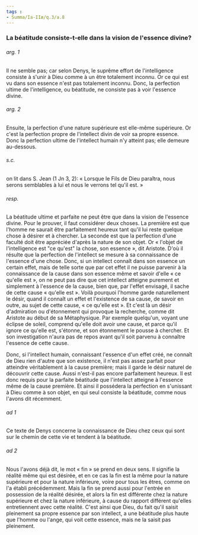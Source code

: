 ```yaml
---
tags : 
- Summa/Ia-IIæ/q.3/a.8
---
```


### La béatitude consiste-t-elle dans la vision de l'essence divine?

###### arg. 1
Il ne semble pas; car selon Denys, le suprême effort de l'intelligence consiste à s'unir à Dieu comme à un être totalement inconnu. Or ce qui est vu dans son essence n'est pas totalement inconnu. Donc, la perfection ultime de l'intelligence, ou béatitude, ne consiste pas à voir l'essence divine. 

###### arg. 2
Ensuite, la perfection d'une nature supérieure est elle-même supérieure. Or c'est la perfection propre de l'intellect divin de voir sa propre essence. Donc la perfection ultime de l'intellect humain n'y atteint pas; elle demeure au-dessous. 

###### s.c.
on lit dans S. Jean (1 Jn 3, 2): « Lorsque le Fils de Dieu paraîtra, nous serons semblables à lui et nous le verrons tel qu'il est. » 

###### resp.
La béatitude ultime et parfaite ne peut être que dans la vision de l'essence divine. Pour le prouver, il faut considérer deux choses. La première est que l'homme ne saurait être parfaitement heureux tant qu'il lui reste quelque chose à désirer et à chercher. La seconde est que la perfection d'une faculté doit être appréciée d'après la nature de son objet. Or « l'objet de l'intelligence est "ce qu'est" la chose, son essence », dit Aristote. D'où il résulte que la perfection de l'intellect se mesure à sa connaissance de l'essence d'une chose. Donc, si un intellect connaît dans son essence un certain effet, mais de telle sorte que par cet effet il ne puisse parvenir à la connaissance de la cause dans son essence même et savoir d'elle « ce qu'elle est », on ne peut pas dire que cet intellect atteigne purement et simplement à l'essence de la cause, bien que, par l'effet envisagé, il sache de cette cause « qu'elle est ». Voilà pourquoi l'homme garde naturellement le désir, quand il connaît un effet et l'existence de sa cause, de savoir en outre, au sujet de cette cause, « ce qu'elle est ». Et c'est là un désir d'admiration ou d'étonnement qui provoque la recherche, comme dit Aristote au début de sa Métaphysique. Par exemple quelqu'un, voyant une éclipse de soleil, comprend qu'elle doit avoir une cause, et parce qu'il ignore ce qu'elle est, s'étonne, et son étonnement le pousse à chercher. Et son investigation n'aura pas de repos avant qu'il soit parvenu à connaître l'essence de cette cause. 

Donc, si l'intellect humain, connaissant l'essence d'un effet créé, ne connaît de Dieu rien d'autre que son existence, il n'est pas assez parfait pour atteindre véritablement à la cause première; mais il garde le désir naturel de découvrir cette cause. Aussi n'est-il pas encore parfaitement heureux. Il est donc requis pour la parfaite béatitude que l'intellect atteigne à l'essence même de la cause première. Et ainsi il possédera la perfection en s'unissant à Dieu comme à son objet, en qui seul consiste la béatitude, comme nous l'avons dit récemment. 

###### ad 1
Ce texte de Denys concerne la connaissance de Dieu chez ceux qui sont sur le chemin de cette vie et tendent à la béatitude. 

###### ad 2
Nous l'avons déjà dit, le mot « fin » se prend en deux sens. Il signifie la réalité même qui est désirée, et en ce cas la fin est la même pour la nature supérieure et pour la nature inférieure, voire pour tous les êtres, comme on l'a établi précédemment. Mais la fin se prend aussi pour l'entrée en possession de la réalité désirée, et alors la fin est différente chez la nature supérieure et chez la nature inférieure, à cause du rapport différent qu'elles entretiennent avec cette réalité. C'est ainsi que Dieu, du fait qu'il saisit pleinement sa propre essence par son intellect, a une béatitude plus haute que l'homme ou l'ange, qui voit cette essence, mais ne la saisit pas pleinement. 

